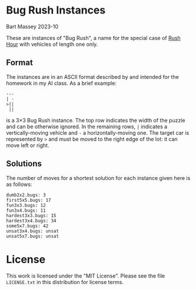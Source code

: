 # Bug Rush Instances
Bart Massey 2023-10

These are instances of "Bug Rush", a name for the special
case of [Rush
Hour](https://en.wikipedia.org/wiki/Rush_Hour_%28puzzle%29)
with vehicles of length one only.

## Format

The instances are in an ASCII format described by and
intended for the homework in my AI class. As a brief
example:

    ---
    | -
    >||
     ||

is a 3×3 Bug Rush instance. The top row indicates the width
of the puzzle and can be otherwise ignored. In the remaining
rows, `|` indicates a vertically-moving vehicle and `-` a
horizontally-moving one. The target car is represented by
`>` and must be moved to the right edge of the lot: it can
move left or right.

## Solutions

The number of moves for a shortest solution for each
instance given here is as follows:

    dumb2x2.bugs: 3
    first5x5.bugs: 17
    fun3x3.bugs: 12
    fun3x4.bugs: 11
    hardest3x3.bugs: 15
    hardest3x4.bugs: 34
    some5x7.bugs: 42
    unsat3x4.bugs: unsat
    unsat5x7.bugs: unsat



# License

This work is licensed under the "MIT License". Please see the file
`LICENSE.txt` in this distribution for license terms.
